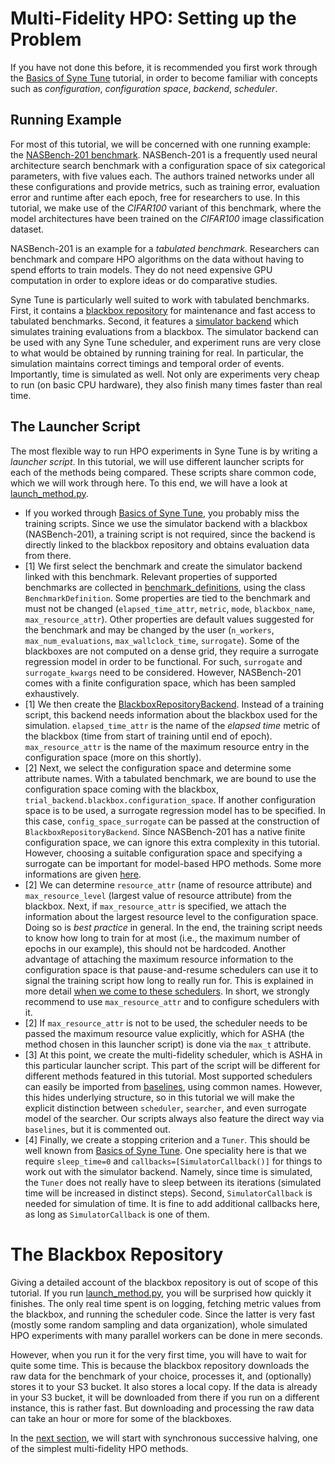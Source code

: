 # Multi-Fidelity HPO: Setting up the Problem

If you have not done this before, it is recommended you first work through the
[Basics of Syne Tune](../basics/README.md) tutorial, in order to become familiar
with concepts such as *configuration*, *configuration space*, *backend*,
*scheduler*.


## Running Example

For most of this tutorial, we will be concerned with one running example: the
[NASBench-201 benchmark](https://arxiv.org/abs/2001.00326).
NASBench-201 is a frequently used neural architecture search benchmark with a
configuration space of six categorical parameters, with five values each. The
authors trained networks under all these configurations and provide metrics,
such as training error, evaluation error and runtime after each epoch, free for
researchers to use. In this tutorial, we make use of the *CIFAR100* variant of
this benchmark, where the model architectures have been trained on the
*CIFAR100* image classification dataset.

NASBench-201 is an example for a *tabulated benchmark*. Researchers can
benchmark and compare HPO algorithms on the data without having to spend efforts
to train models. They do not need expensive GPU computation in order to
explore ideas or do comparative studies.

Syne Tune is particularly well suited to work with tabulated benchmarks. First,
it contains a [blackbox repository](../../../syne_tune/blackbox_repository/README.md)
for maintenance and fast access to tabulated benchmarks. Second, it features a
[simulator backend](../../../syne_tune/backend/simulator_backend/simulator_backend.py)
which simulates training evaluations from a blackbox. The simulator backend can
be used with any Syne Tune scheduler, and experiment runs are very close to what
would be obtained by running training for real. In particular, the
simulation maintains correct timings and temporal order of events. Importantly,
time is simulated as well. Not only are experiments very cheap to run (on basic
CPU hardware), they also finish many times faster than real time.


## The Launcher Script

The most flexible way to run HPO experiments in Syne Tune is by writing a
*launcher script*. In this tutorial, we will use different launcher scripts for
each of the methods being compared. These scripts share common code, which we
will work through here. To this end, we will have a look at
[launch_method.py](scripts/launch_method.py).
* If you worked through [Basics of Syne Tune](../basics/README.md), you probably
  miss the training scripts. Since we use the simulator backend with a blackbox
  (NASBench-201), a training script is not required, since the backend is directly
  linked to the blackbox repository and obtains evaluation data from there.
* [1] We first select the benchmark and create the simulator backend linked with
  this benchmark. Relevant properties of supported benchmarks are collected in
  [benchmark_definitions](../../../benchmarking/commons/benchmark_definitions.py),
  using the class `BenchmarkDefinition`. Some properties are tied to the benchmark
  and must not be changed (`elapsed_time_attr`, `metric`, `mode`, `blackbox_name`,
  `max_resource_attr`). Other properties are default values suggested for the
  benchmark and may be changed by the user (`n_workers`, `max_num_evaluations`,
  `max_wallclock_time`, `surrogate`).
  Some of the blackboxes are not computed on a dense grid, they require a surrogate
  regression model in order to be functional. For such, `surrogate` and
  `surrogate_kwargs` need to be considered. However, NASBench-201 comes with a
  finite configuration space, which has been sampled exhaustively.
* [1] We then create the
  [BlackboxRepositoryBackend](../../../syne_tune/blackbox_repository/simulated_tabular_backend.py).
  Instead of a training script, this backend needs information about the blackbox
  used for the simulation. `elapsed_time_attr` is the name of the *elapsed time*
  metric of the blackbox (time from start of training until end of epoch).
  `max_resource_attr` is the name of the maximum resource entry in the configuration
  space (more on this shortly).
* [2] Next, we select the configuration space and determine some attribute names.
  With a tabulated benchmark, we are bound to use the configuration space coming
  with the blackbox, `trial_backend.blackbox.configuration_space`. If another
  configuration space is to be used, a surrogate regression model has to be
  specified. In this case, `config_space_surrogate` can be passed at the
  construction of `BlackboxRepositoryBackend`.
  Since NASBench-201 has a native finite configuration space, we can ignore this
  extra complexity in this tutorial. However, choosing a suitable configuration
  space and specifying a surrogate can be important for model-based HPO methods.
  Some more informations are given [here](../../search_space.md).
* [2] We can determine `resource_attr` (name of resource attribute) and
  `max_resource_level` (largest value of resource attribute) from the blackbox.
  Next, if `max_resource_attr` is specified, we attach the information about the
  largest resource level to the configuration space.
  Doing so is *best practice* in general. In the end, the training script needs to
  know how long to train for at most (i.e., the maximum number of epochs in our
  example), this should not be hardcoded. Another advantage of attaching the
  maximum resource information to the configuration space is that pause-and-resume
  schedulers can use it to signal the training script how long to really run for.
  This is explained in more detail
  [when we come to these schedulers](mf_asha.md#asynchronous-successive-halving-promotion-variant).
  In short, we strongly recommend to use `max_resource_attr` and to configure
  schedulers with it.
* [2] If `max_resource_attr` is not to be used, the scheduler needs to be passed
  the maximum resource value explicitly, which for ASHA (the method chosen in
  this launcher script) is done via the `max_t` attribute.
* [3] At this point, we create the multi-fidelity scheduler, which is ASHA in this
  particular launcher script. This part of the script will be different for
  different methods featured in this tutorial.
  Most supported schedulers can easily be imported from
  [baselines](../../../syne_tune/optimizer/baselines.py), using common names.
  However, this hides underlying structure, so in this tutorial we will make the
  explicit distinction between `scheduler`, `searcher`, and even surrogate model
  of the searcher. Our scripts always also feature the direct way via `baselines`,
  but it is commented out.
* [4] Finally, we create a stopping criterion and a `Tuner`. This should be well
  known from [Basics of Syne Tune](../basics/README.md). One speciality here is
  that we require `sleep_time=0` and `callbacks=[SimulatorCallback()]` for
  things to work out with the simulator backend. Namely, since time is simulated,
  the `Tuner` does not really have to sleep between its iterations (simulated
  time will be increased in distinct steps). Second, `SimulatorCallback` is needed
  for simulation of time. It is fine to add additional callbacks here, as long
  as `SimulatorCallback` is one of them.


# The Blackbox Repository

Giving a detailed account of the blackbox repository is out of scope of this
tutorial. If you run [launch_method.py](scripts/launch_method.py),
you will be surprised how quickly it finishes. The only real time spent is on
logging, fetching metric values from the blackbox, and running the scheduler code.
Since the latter is very fast (mostly some random sampling and data organization),
whole simulated HPO experiments with many parallel workers can be done in mere
seconds.

However, when you run it for the very first time, you will have to wait for quite some
time. This is because the blackbox repository downloads the raw data for the
benchmark of your choice, processes it, and (optionally) stores it to your S3
bucket. It also stores a local copy. If the data is already in your S3 bucket, it
will be downloaded from there if you run on a different instance, this is rather
fast. But downloading and processing the raw data can take an hour or more for
some of the blackboxes.

In the [next section](mf_syncsh.md), we will start with synchronous successive
halving, one of the simplest multi-fidelity HPO methods.
